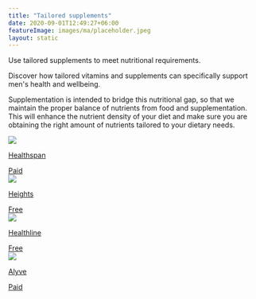 ```yaml
---
title: "Tailored supplements"
date: 2020-09-01T12:49:27+06:00
featureImage: images/ma/placeholder.jpeg
layout: static
---
```


Use tailored supplements to meet nutritional requirements.

Discover how tailored vitamins and supplements can specifically support men's health and wellbeing.

Supplementation is intended to bridge this nutritional gap, so that we maintain the proper balance of nutrients from food and supplementation. This will enhance the nutrient density of your diet and make sure you are obtaining the right amount of nutrients tailored to your dietary needs.

<a class="ma-link" href="https://www.awin1.com/cread.php?awinmid=6007&awinaffid=1198638&ued=https%3A%2F%2Fwww.healthspan.co.uk%2Fmens-health%23t%3DMens-Health-Products%26numberOfResults%3D15"><div class="ma-card ma-card-Health"><div class="ma-icon"><img src ="/images/Icon-pound - health - opacity.svg"/></div><div class="ma-name"><p>Healthspan</p></div><div class="ma-paid-text"><span>Paid</span></div></div></a><a class="ma-link" href="https://www.yourheights.com/blog/nutrition/benefits-of-vitamin-supplements/"><div class="ma-card ma-card-Health"><div class="ma-icon"><img src ="/images/Icon-check - health - opacity.svg"/></div><div class="ma-name"><p>Heights</p></div><div class="ma-paid-text"><span>Free</span></div></div></a><a class="ma-link" href="https://www.healthline.com/nutrition/best-multivitamins-for-men"><div class="ma-card ma-card-Health"><div class="ma-icon"><img src ="/images/Icon-check - health - opacity.svg"/></div><div class="ma-name"><p>Healthline</p></div><div class="ma-paid-text"><span>Free</span></div></div></a><a class="ma-link" href="https://www.awin1.com/cread.php?awinmid=28225&awinaffid=1198638&ued=https%3A%2F%2Fwww.alyvewellness.com%2F"><div class="ma-card ma-card-Health"><div class="ma-icon"><img src ="/images/Icon-pound - health - opacity.svg"/></div><div class="ma-name"><p>Alyve</p></div><div class="ma-paid-text"><span>Paid</span></div></div></a>  

<br/><br/>







